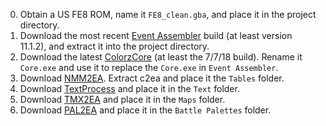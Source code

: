 0) Obtain a US FE8 ROM, name it `FE8_clean.gba`, and place it in the project directory.
1) Download the most recent [Event Assembler](http://feuniverse.us/t/event-assembler/1749?u=crazycolorz5) build (at
least version 11.1.2), and extract it into the project directory.
2) Download the latest [ColorzCore](http://feuniverse.us/t/colorzcore/3970?u=crazycolorz5) (at least the 7/7/18 build).
Rename it `Core.exe` and use it to replace the `Core.exe` in `Event Assembler`.
3) Download [NMM2EA](http://feuniverse.us/t/nmm2csv-edit-tables-with-excel-instead-of-nightmare-updated-to-v1-0/1748?u=crazycolorz5). Extract c2ea and place it the `Tables` folder.
4) Download [TextProcess](http://feuniverse.us/t/text-processor-for-use-with-ea-v10-1-updated-to-v2-1/1776?u=crazycolorz5) and place it in the `Text` folder.
5) Download [TMX2EA](http://feuniverse.us/t/tmx2ea-v2-0-released-insert-tiled-maps-using-event-assembler/1830?u=crazycolorz5) and place it in the `Maps` folder.
6) Download [PAL2EA](http://feuniverse.us/t/pal2ea-the-buildfile-palette-inserter/2646?u=crazycolorz5) and place it in the `Battle Palettes` folder.
